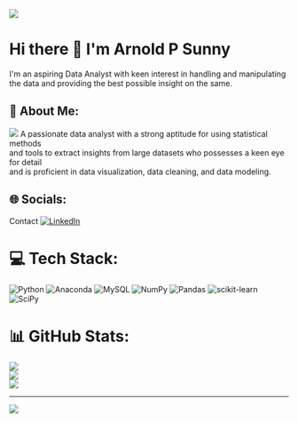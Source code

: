 <img src="https://www.intelligenthq.com/wp-content/uploads/2019/08/data-analytics.jpg">
 
# Hi there 👋 I'm Arnold P Sunny

I'm an aspiring Data Analyst with keen interest in handling and manipulating the data and providing the best possible insight on the same.

## 💫 About Me:
<img src="https://camo.githubusercontent.com/190338430fb2eca4d172a1987205c5e073b2de72db46cb4ed12cf1c2fa32041a/68747470733a2f2f6d656469612e67697068792e636f6d2f6d656469612f645765734263544c61766b5a754733354d492f67697068792e676966">
A passionate data analyst with a strong aptitude for using statistical methods<br> and tools to extract insights from large datasets who possesses a keen eye for detail<br> and is proficient in data visualization, data cleaning, and data modeling.


## 🌐 Socials:
Contact [![LinkedIn](https://img.shields.io/badge/LinkedIn-%230077B5.svg?logo=linkedin&logoColor=white)](https://www.linkedin.com/in/arnold-sunny/) 

# 💻 Tech Stack:
![Python](https://img.shields.io/badge/python-3670A0?style=for-the-badge&logo=python&logoColor=ffdd54) ![Anaconda](https://img.shields.io/badge/Anaconda-%2344A833.svg?style=for-the-badge&logo=anaconda&logoColor=white) ![MySQL](https://img.shields.io/badge/mysql-%2300f.svg?style=for-the-badge&logo=mysql&logoColor=white) ![NumPy](https://img.shields.io/badge/numpy-%23013243.svg?style=for-the-badge&logo=numpy&logoColor=white) ![Pandas](https://img.shields.io/badge/pandas-%23150458.svg?style=for-the-badge&logo=pandas&logoColor=white) ![scikit-learn](https://img.shields.io/badge/scikit--learn-%23F7931E.svg?style=for-the-badge&logo=scikit-learn&logoColor=white) ![SciPy](https://img.shields.io/badge/SciPy-%230C55A5.svg?style=for-the-badge&logo=scipy&logoColor=%white)
# 📊 GitHub Stats:
![](https://github-readme-stats.vercel.app/api?username=arnoldpsunny&theme=dark&hide_border=false&include_all_commits=false&count_private=false)<br/>
![](https://github-readme-streak-stats.herokuapp.com/?user=arnoldpsunny&theme=dark&hide_border=false)<br/>
![](https://github-readme-stats.vercel.app/api/top-langs/?username=arnoldpsunny&theme=dark&hide_border=false&include_all_commits=false&count_private=false&layout=compact)

---
[![](https://visitcount.itsvg.in/api?id=arnoldpsunny&icon=0&color=0)](https://visitcount.itsvg.in)
